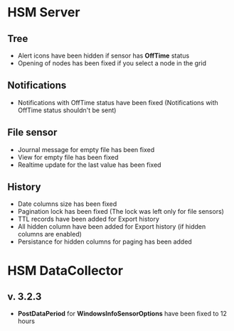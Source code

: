 # HSM Server

## Tree
* Alert icons have been hidden if sensor has **OffTime** status
* Opening of nodes has been fixed if you select a node in the grid

## Notifications
* Notifications with OffTime status have been fixed (Notifications with OffTime status shouldn't be sent)

## File sensor
* Journal message for empty file has been fixed
* View for empty file has been fixed
* Realtime update for the last value has been fixed

## History
* Date columns size has been fixed
* Pagination lock has been fixed (The lock was left only for file sensors)
* TTL records have been added for Export history
* All hidden column have been added for Export history (if hidden columns are enabled)
* Persistance for hidden columns for paging has been added


# HSM DataCollector 

## v. 3.2.3
* **PostDataPeriod** for **WindowsInfoSensorOptions** have been fixed to 12 hours